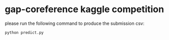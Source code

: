 # gap-coreference kaggle competition
please run the following command to produce the submission csv:
```
python predict.py
```